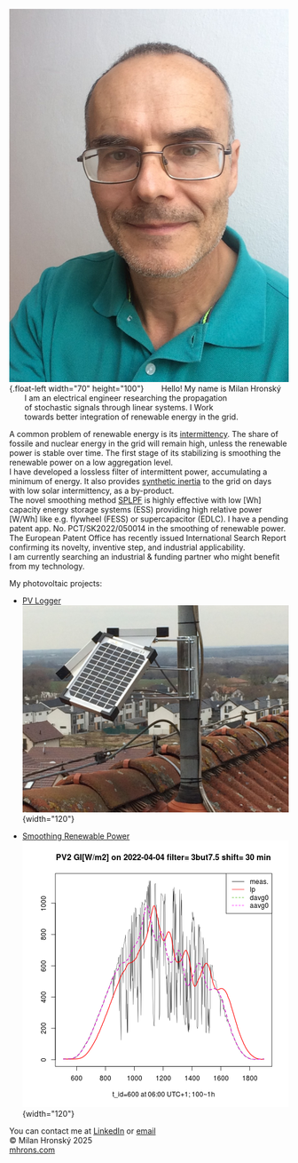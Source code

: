 
![Milan](img/Milan.jpg){.float-left width="70" height="100"}
&nbsp;&nbsp;&nbsp;&nbsp;&nbsp;&nbsp; Hello! My name is Milan Hronský  
&nbsp;&nbsp;&nbsp;&nbsp;&nbsp;&nbsp; I am an electrical engineer researching the propagation  
&nbsp;&nbsp;&nbsp;&nbsp;&nbsp;&nbsp; of stochastic signals through linear systems. I Work  
&nbsp;&nbsp;&nbsp;&nbsp;&nbsp;&nbsp; towards better integration of renewable energy in the grid.  

A common problem of renewable energy is its [intermittency](https://mhrons.github.io/pv_intermit/).
The share of fossile and nuclear energy in the grid will remain high, unless the renewable power is stable over time. The first stage of its stabilizing is smoothing the renewable power on a low aggregation level.  
I have developed a lossless filter of intermittent power, accumulating a minimum of energy. It also provides [synthetic inertia](https://mhrons.github.io/pv_intermit/#smoothing-synthetic-inertia) to the grid on days with low solar intermittency, as a by-product.  
The novel smoothing method [SPLPF](https://mhrons.github.io/splpf/) is highly effective with low [Wh] capacity energy storage systems (ESS) providing high relative power [W/Wh] like e.g. flywheel (FESS) or supercapacitor (EDLC).   I have a pending patent app. No. PCT/SK2022/050014 in the smoothing of renewable power. The European Patent Office has recently issued International Search Report confirming its novelty, inventive step, and industrial applicability.  
I am currently searching an industrial & funding partner who might benefit from my technology.

My photovoltaic projects:

- [PV Logger](https://mhrons.github.io/pv_log/) &nbsp;&nbsp;&nbsp;&nbsp;&nbsp;&nbsp;&nbsp;&nbsp;&nbsp;&nbsp;&nbsp;&nbsp;&nbsp;&nbsp;&nbsp;&nbsp;&nbsp;&nbsp;&nbsp;&nbsp;&nbsp;&nbsp;&nbsp;&nbsp;&nbsp;&nbsp;&nbsp;&nbsp;&nbsp; ![PV Panels](img/PV_Panels.JPG){width="120"}  
  
- [Smoothing Renewable Power](https://mhrons.github.io/pv_smooth/) ![GI Smoothing](img/GI_PV2.3but7.5.2022-04-04.png){width="120"}

You can contact me at [LinkedIn](https://www.linkedin.com/in/milan-hronsky-76132224/) or [email](mailto:milan.hronsky@gmail.com)  
© Milan Hronský 2025  
[mhrons.com](https://mhrons.com)
